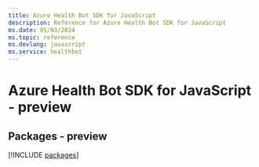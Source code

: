 ```yaml
---
title: Azure Health Bot SDK for JavaScript
description: Reference for Azure Health Bot SDK for JavaScript
ms.date: 05/03/2024
ms.topic: reference
ms.devlang: javascript
ms.service: healthbot
---
```

# Azure Health Bot SDK for JavaScript - preview
## Packages - preview
[!INCLUDE [packages](health-bot-index.md)]